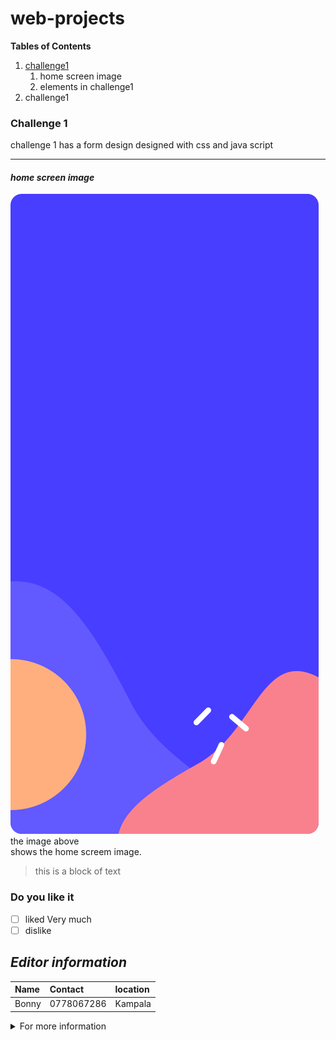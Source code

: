 # web-projects
**Tables of Contents**
1. [challenge1](#challenge-1)
   1.  home screen image 
   2.  elements in challenge1
3. challenge1

### Challenge 1
challenge 1 has a form design designed with css and java script

---

#### *home screen image*

![Home screen image](./Challenge1MultiStepForm/assets/images/bg-sidebar-desktop.svg)
<br>the image above <br> shows the home screem image.

>this is  a block of text
>

 ### Do you like it
- [ ] liked Very much 
- [ ] dislike

## *Editor information*

| Name | Contact | location|
| :--- | :------ | :-------|
| Bonny | 0778067286 | Kampala |
<details>
   <summary> For more information</summary>
   
   More Skills 
   
   - python programming.


   
</details>
 



